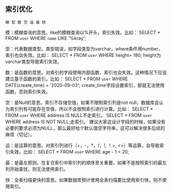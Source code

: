 

## 索引优化

    模 型 数 空 运 最 快

模：模糊查询的意思。like的模糊查询以%开头，索引失效。比如：
SELECT * FROM `user` WHERE `name` LIKE '%kray';


型：代表数据类型。类型错误，如字段类型为varchar，where条件用number，索引也会失效。比如：
SELECT * FROM `user` WHERE height= 180;
height为varchar类型导致索引失效。


数：是函数的意思。对索引的字段使用内部函数，索引也会失效。这种情况下应该建立基于函数的索引。比如：
SELECT * FROM `user` WHERE DATE(create_time) = '2020-09-03';
create_time字段设置索引，那就无法使用函数，否则索引失效。


空：是Null的意思。索引不存储空值，如果不限制索引列是not null，数据库会认为索引列有可能存在空值，所以不会按照索引进行计算。比如：
SELECT * FROM `user` WHERE address IS NULL不走索引。
SELECT * FROM `user` WHERE address IS NOT NULL;走索引。
建议大家这设计字段的时候，如果没有必要的要求必须为NULL，那么最好给个默认值空字符串，这可以解决很多后续的麻烦（切记）。


运：是运算的意思。对索引列进行（+，-，*，/，!, ！=, <>）等运算，会导致索引失效。比如：
SELECT * FROM `user` WHERE age - 1 = 20;

最：是最左原则。在复合索引中索引列的顺序至关重要。如果不是按照索引的最左列开始查找，则无法使用索引。

快：全表扫描更快的意思。如果数据库预计使用全表扫描要比使用索引快，则不使用索引。








